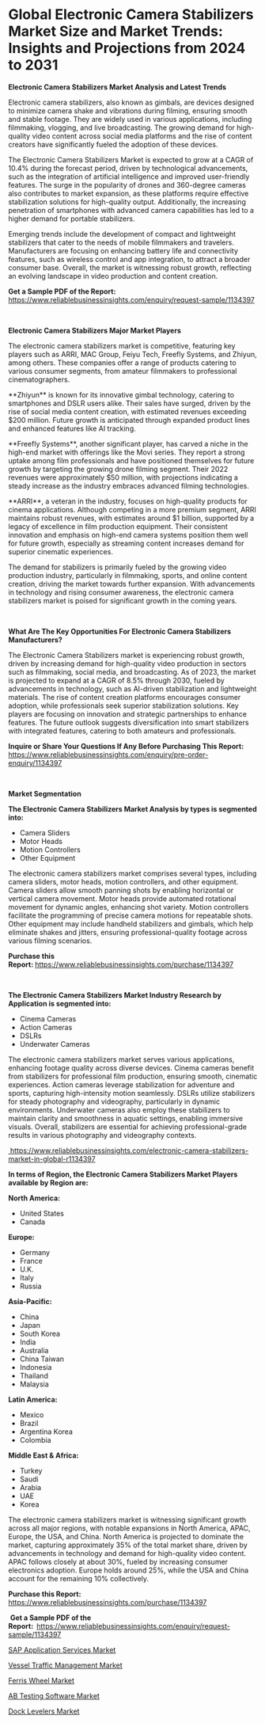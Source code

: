 <p><h1>Global Electronic Camera Stabilizers Market Size and Market Trends: Insights and Projections from 2024 to 2031</h1></p><p><strong>Electronic Camera Stabilizers Market Analysis and Latest Trends</strong></p>
<p><p>Electronic camera stabilizers, also known as gimbals, are devices designed to minimize camera shake and vibrations during filming, ensuring smooth and stable footage. They are widely used in various applications, including filmmaking, vlogging, and live broadcasting. The growing demand for high-quality video content across social media platforms and the rise of content creators have significantly fueled the adoption of these devices.</p><p>The Electronic Camera Stabilizers Market is expected to grow at a CAGR of 10.4% during the forecast period, driven by technological advancements, such as the integration of artificial intelligence and improved user-friendly features. The surge in the popularity of drones and 360-degree cameras also contributes to market expansion, as these platforms require effective stabilization solutions for high-quality output. Additionally, the increasing penetration of smartphones with advanced camera capabilities has led to a higher demand for portable stabilizers.</p><p>Emerging trends include the development of compact and lightweight stabilizers that cater to the needs of mobile filmmakers and travelers. Manufacturers are focusing on enhancing battery life and connectivity features, such as wireless control and app integration, to attract a broader consumer base. Overall, the market is witnessing robust growth, reflecting an evolving landscape in video production and content creation.</p></p>
<p><strong>Get a Sample PDF of the Report:&nbsp;</strong> <a href="https://www.reliablebusinessinsights.com/enquiry/request-sample/1134397?utm_campaign=1358&utm_medium=2&utm_source=Github&utm_content=ia&utm_term=08102024&utm_id=electronic-camera-stabilizers">https://www.reliablebusinessinsights.com/enquiry/request-sample/1134397</a></p>
<p>&nbsp;</p>
<p><strong>Electronic Camera Stabilizers Major Market Players</strong></p>
<p><p>The electronic camera stabilizers market is competitive, featuring key players such as ARRI, MAC Group, Feiyu Tech, Freefly Systems, and Zhiyun, among others. These companies offer a range of products catering to various consumer segments, from amateur filmmakers to professional cinematographers.</p><p>**Zhiyun** is known for its innovative gimbal technology, catering to smartphones and DSLR users alike. Their sales have surged, driven by the rise of social media content creation, with estimated revenues exceeding $200 million. Future growth is anticipated through expanded product lines and enhanced features like AI tracking.</p><p>**Freefly Systems**, another significant player, has carved a niche in the high-end market with offerings like the Movi series. They report a strong uptake among film professionals and have positioned themselves for future growth by targeting the growing drone filming segment. Their 2022 revenues were approximately $50 million, with projections indicating a steady increase as the industry embraces advanced filming technologies.</p><p>**ARRI**, a veteran in the industry, focuses on high-quality products for cinema applications. Although competing in a more premium segment, ARRI maintains robust revenues, with estimates around $1 billion, supported by a legacy of excellence in film production equipment. Their consistent innovation and emphasis on high-end camera systems position them well for future growth, especially as streaming content increases demand for superior cinematic experiences.</p><p>The demand for stabilizers is primarily fueled by the growing video production industry, particularly in filmmaking, sports, and online content creation, driving the market towards further expansion. With advancements in technology and rising consumer awareness, the electronic camera stabilizers market is poised for significant growth in the coming years.</p></p>
<p>&nbsp;</p>
<p><strong>What Are The Key Opportunities For Electronic Camera Stabilizers Manufacturers?</strong></p>
<p><p>The Electronic Camera Stabilizers market is experiencing robust growth, driven by increasing demand for high-quality video production in sectors such as filmmaking, social media, and broadcasting. As of 2023, the market is projected to expand at a CAGR of 8.5% through 2030, fueled by advancements in technology, such as AI-driven stabilization and lightweight materials. The rise of content creation platforms encourages consumer adoption, while professionals seek superior stabilization solutions. Key players are focusing on innovation and strategic partnerships to enhance features. The future outlook suggests diversification into smart stabilizers with integrated features, catering to both amateurs and professionals.</p></p>
<p><strong>Inquire or Share Your Questions If Any Before Purchasing This Report:</strong> <a href="https://www.reliablebusinessinsights.com/enquiry/pre-order-enquiry/1134397?utm_campaign=1358&utm_medium=2&utm_source=Github&utm_content=ia&utm_term=08102024&utm_id=electronic-camera-stabilizers">https://www.reliablebusinessinsights.com/enquiry/pre-order-enquiry/1134397</a></p>
<p>&nbsp;</p>
<p><strong>Market Segmentation</strong></p>
<p><strong>The Electronic Camera Stabilizers Market Analysis by types is segmented into:</strong></p>
<p><ul><li>Camera Sliders</li><li>Motor Heads</li><li>Motion Controllers</li><li>Other Equipment</li></ul></p>
<p><p>The electronic camera stabilizers market comprises several types, including camera sliders, motor heads, motion controllers, and other equipment. Camera sliders allow smooth panning shots by enabling horizontal or vertical camera movement. Motor heads provide automated rotational movement for dynamic angles, enhancing shot variety. Motion controllers facilitate the programming of precise camera motions for repeatable shots. Other equipment may include handheld stabilizers and gimbals, which help eliminate shakes and jitters, ensuring professional-quality footage across various filming scenarios.</p></p>
<p><strong>Purchase this Report:&nbsp;</strong><a href="https://www.reliablebusinessinsights.com/purchase/1134397?utm_campaign=1358&utm_medium=2&utm_source=Github&utm_content=ia&utm_term=08102024&utm_id=electronic-camera-stabilizers">https://www.reliablebusinessinsights.com/purchase/1134397</a></p>
<p>&nbsp;</p>
<p><strong>The Electronic Camera Stabilizers Market Industry Research by Application is segmented into:</strong></p>
<p><ul><li>Cinema Cameras</li><li>Action Cameras</li><li>DSLRs</li><li>Underwater Cameras</li></ul></p>
<p><p>The electronic camera stabilizers market serves various applications, enhancing footage quality across diverse devices. Cinema cameras benefit from stabilizers for professional film production, ensuring smooth, cinematic experiences. Action cameras leverage stabilization for adventure and sports, capturing high-intensity motion seamlessly. DSLRs utilize stabilizers for steady photography and videography, particularly in dynamic environments. Underwater cameras also employ these stabilizers to maintain clarity and smoothness in aquatic settings, enabling immersive visuals. Overall, stabilizers are essential for achieving professional-grade results in various photography and videography contexts.</p></p>
<p><a href="https://www.reliablebusinessinsights.com/electronic-camera-stabilizers-market-in-global-r1134397?utm_campaign=1358&utm_medium=2&utm_source=Github&utm_content=ia&utm_term=08102024&utm_id=electronic-camera-stabilizers">&nbsp;https://www.reliablebusinessinsights.com/electronic-camera-stabilizers-market-in-global-r1134397</a></p>
<p><strong>In terms of Region, the Electronic Camera Stabilizers Market Players available by Region are:</strong></p>
<p>
    <p> <strong> North America: </strong>
        <ul>
            <li>United States</li>
            <li>Canada</li>
        </ul>
        </p> 
    <p> <strong> Europe: </strong>
        <ul>
            <li>Germany</li>
            <li>France</li>
            <li>U.K.</li>
            <li>Italy</li>
            <li>Russia</li>
        </ul>
        </p> 
    <p> <strong> Asia-Pacific: </strong>
        <ul>
            <li>China</li>
            <li>Japan</li>
            <li>South Korea</li>
            <li>India</li>
            <li>Australia</li>
            <li>China Taiwan</li>
            <li>Indonesia</li>
            <li>Thailand</li>
            <li>Malaysia</li>
        </ul>
        </p> 
    <p> <strong> Latin America: </strong>
        <ul>
            <li>Mexico</li>
            <li>Brazil</li>
            <li>Argentina Korea</li>
            <li>Colombia</li>
        </ul>
        </p> 
    <p> <strong> Middle East & Africa: </strong>
        <ul>
            <li>Turkey</li>
            <li>Saudi</li>
            <li>Arabia</li>
            <li>UAE</li>
            <li>Korea</li>
        </ul>
    </p>
    </p>
<p><p>The electronic camera stabilizers market is witnessing significant growth across all major regions, with notable expansions in North America, APAC, Europe, the USA, and China. North America is projected to dominate the market, capturing approximately 35% of the total market share, driven by advancements in technology and demand for high-quality video content. APAC follows closely at about 30%, fueled by increasing consumer electronics adoption. Europe holds around 25%, while the USA and China account for the remaining 10% collectively.</p></p>
<p><strong>Purchase this Report: </strong><a href="https://www.reliablebusinessinsights.com/purchase/1134397?utm_campaign=1358&utm_medium=2&utm_source=Github&utm_content=ia&utm_term=08102024&utm_id=electronic-camera-stabilizers">https://www.reliablebusinessinsights.com/purchase/1134397</a></p>
<p>&nbsp;<strong>Get a Sample PDF of the Report:&nbsp;&nbsp;</strong><a href="https://www.reliablebusinessinsights.com/enquiry/request-sample/1134397?utm_campaign=1358&utm_medium=2&utm_source=Github&utm_content=ia&utm_term=08102024&utm_id=electronic-camera-stabilizers">https://www.reliablebusinessinsights.com/enquiry/request-sample/1134397</a></p>
<p><strong></strong></p>
<p><p><a href="https://www.linkedin.com/pulse/surfing-sap-application-services-wave-riding-market-currents-echpf?utm_campaign=1358&utm_medium=2&utm_source=Github&utm_content=ia&utm_term=08102024&utm_id=electronic-camera-stabilizers">SAP Application Services Market</a></p><p><a href="https://www.linkedin.com/pulse/vessel-traffic-management-market-drivers-challenges-forecast-fsjmf?utm_campaign=1358&utm_medium=2&utm_source=Github&utm_content=ia&utm_term=08102024&utm_id=electronic-camera-stabilizers">Vessel Traffic Management Market</a></p><p><a href="https://www.linkedin.com/pulse/global-ferris-wheel-market-product-types-applications-regional-jmxef?utm_campaign=1358&utm_medium=2&utm_source=Github&utm_content=ia&utm_term=08102024&utm_id=electronic-camera-stabilizers">Ferris Wheel Market</a></p><p><a href="https://www.linkedin.com/pulse/ab-testing-software-market-outlook-current-assessment-future-sebjf?utm_campaign=1358&utm_medium=2&utm_source=Github&utm_content=ia&utm_term=08102024&utm_id=electronic-camera-stabilizers">AB Testing Software Market</a></p><p><a href="https://www.linkedin.com/pulse/dock-levelers-market-trends-strategic-insights-2024--rteze?utm_campaign=1358&utm_medium=2&utm_source=Github&utm_content=ia&utm_term=08102024&utm_id=electronic-camera-stabilizers">Dock Levelers Market</a></p></p>